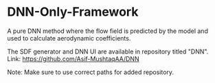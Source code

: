# DNN-Only-Framework
A pure DNN method where the flow field is predicted by the model and used to calculate aerodynamic coefficients.

The SDF generator and DNN UI are available in repository titled "DNN".    
Link: https://github.com/Asif-MushtaqAA/DNN  

Note: Make sure to use correct paths for added repository.  

